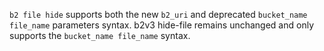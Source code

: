 `b2 file hide` supports both the new `b2_uri` and deprecated `bucket_name file_name` parameters syntax.
b2v3 hide-file remains unchanged and only supports the `bucket_name file_name` syntax.